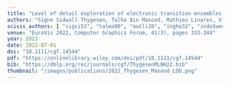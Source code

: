 ```yaml
---
title: "Level of detail exploration of electronic transition ensembles using hierarchical clustering"
authors: "Signe Sidwall Thygesen, Talha Bin Masood, Mathieu Linares, Vijay Natarajan, Ingrid Hotz"
scivis_authors: [ "sigsi52", "talma90", "matli20", "ingho32", "indoSwed" ]
venue: "EuroVis 2022, Computer Graphics Forum, 41(3), pages 333-344"
year: 2022
date: 2022-07-01
doi: "10.1111/cgf.14544"
pdf: "https://onlinelibrary.wiley.com/doi/pdf/10.1111/cgf.14544"
bib: "https://dblp.org/rec/journals/cgf/ThygesenMLNH22.bib"
thumbnail: "/images/publications/2022_Thygesen_Masood_LOD.png"
---
```

